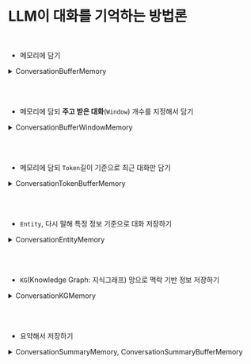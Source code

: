 # LLM이 대화를 기억하는 방법론

<br>

* 메모리에 담기

<details>
<summary>ConversationBufferMemory</summary>

## ConversationBufferMemory

---

* 메시지를 저장한 다음 변수에 메시지를 추출할 수 있게 해줌
* **가장 기본**적인 저장 방식
* `LLM`이 허용하는 범위 이상을 넘어서게 되면 오류가 발생하기 때문에 `Memory` 제어를 해줘야하는 불편함이 있음

```python
from langchain.memory import ConversationBufferMemory

memory = ConversationBufferMemory();
memory.save_context(
    inputs={
        "user": "안녕하세요. 1+4는 뭔가요?"
    },
    outputs={
        "assistant": "1+4는 5입니다."
    }
)

print(memory)
```


* 결과
```
ConversationBufferMemory(chat_memory=InMemoryChatMessageHistory(messages=[
HumanMessage(content='안녕하세요. 1+4는 뭔가요?', additional_kwargs={}, response_metadata={}), 
AIMessage(content='1+4는 5입니다.', additional_kwargs={}, response_metadata={})]))
```

`ConversationBufferMemory` 생성 시 `return_messages`를 `True`로 주게 된다면  
Message 객체(`HumanMessage`, `AIMessage`)를 반환 받을 수 있다  

```python
memory.load_memory_variables({})["history"]
```

* 결과
```
[HumanMessage(content='안녕하세요. 1+4는 뭔가요?', additional_kwargs={}, response_metadata={}),
 AIMessage(content='1+4는 5입니다.', additional_kwargs={}, response_metadata={}),
 HumanMessage(content='안녕하세요. 5+2는 뭔가요?', additional_kwargs={}, response_metadata={}),
 AIMessage(content='5+2는 7입니다.', additional_kwargs={}, response_metadata={}),
 HumanMessage(content='안녕하세요. 12*3은 뭔가요?', additional_kwargs={}, response_metadata={}),
 AIMessage(content='12*3은 36입니다.', additional_kwargs={}, response_metadata={})]
```
</details>

<br><br>

* 메모리에 담되 **주고 받은 대화**(`Window`) 개수를 지정해서 담기

<details>
<summary>ConversationBufferWindowMemory</summary>

## ConversationBufferWindowMemory

---

* Window : 한 번의 오고간 대화
* 사전에 최근의 얼마만큼의 `Window`만큼 저장할지 제약을 둘 수 있음
  * 쉽게 말해 그냥 최근 주고받은 대화 몇 개를 저장할 것인지 지정하는 것

```python
from langchain.memory import ConversationBufferWindowMemory

memory = ConversationBufferWindowMemory(k=2, return_messages=True)
```
여기에서 `k`가 `Window`의 개수이다.  
해당 기능으로 오래된 대화를 적절하게 제거해주고 최근 대화 기준으로 대화를 이어갈 수 있는 장점이 있다.
</details>

<br><br>

* 메모리에 담되 `Token`길이 기준으로 최근 대화만 담기

<details>
<summary>ConversationTokenBufferMemory</summary>

## ConversationTokenBufferMemory

---

* 최근 대화 히스토리를 메모리에 보관하고, 대화의 개수가 아닌 **토큰의 길이**를 기준으로 대화 내용을 `Flush`할 시기를 결정한다.
* 비용은 대화 개수가 아닌 `Token`의 양으로 결정되기 때문에 비용 계산 측면에서 `TokenBufferMemory`가 더 유용하다.

```python
from langchain.memory import ConversationTokenBufferMemory

llm = {some llm}

memory = ConversationTokenBufferMemory(
    llm=llm, 
    max_token_limit=150, # 150 토큰만 저장
    return_messages=True
)
```
</details>

<br><br>

* `Entity`, 다시 말해 특정 정보 기준으로 대화 저장하기

<details>
<summary>ConversationEntityMemory</summary>

## ConversationEntityMemory

---

* 대화의 양(`Window`, `Token`)으로 제어하는 것이 아님
* 기존 메모리 저장 방식은 최근 대화 기준으로 특정 양을 저장하기 때문에 대화가 길어지면 결과가 다소 아쉬워질 수 있음
* `Entity` 즉 어떠한 특정 정보를 저장하는 것이 `ConversationEntityMemory`
  * 특정 정보에 대해 저장하기 때문에 효율성이 높음
* 단, `Entity`정보를 추출하고 축적하는데 모두 `LLM`을 사용한다.

`Entity`저장 내역을 꺼내려면?
```python
print(conversation.memory.entity_store.store)
```

[예제 코드](../code/ConversationEntityMemory.py)
* 결과 : `GPT`사용을 안 하고 `Ollama`에 있는 `llava:7b`를 사용해서 그런지 조금 이상하긴 함
```json
{
  "Han": "Han is a couple who are both developers and they got married two years ago. They are planning to go on a trip abroad.",
  "Ura": "Ura is a couple who are both developers and they got married two years ago. They are planning to go on a trip abroad.",
  "개발자": "Existing summary of 개발자:\n한결과 유라는 서로 부부하다. 그들은 2년전에 결혼했으며 해외 여행을 갈 계획을 세우고 있습니다.\nUpdated summary:\n한결과 유라는 서로 부부하다. 그들은 2년전에 결혼했으며 해외 여행을 갈 계획을 세우고 있습니다.",
  "유라": "Existing summary of 유라:\n유라는 서로 부부하다. 그들은 2년전에 결혼했으며 해외 여행을 갈 계획을 세우고 있습니다.",
  "2년전": "Existing summary of 2년전:\n2년전에 한결과와 유라가 결혼했다.",
  "결혼": "Existing summary of 결혼:\n한결과 유라는 서로 부부하다. 그들은 2년전에 결혼했으며 해외 여행을 갈 계획을 세우고 있습니다.\nUpdated summary:\n한결과 유라는 서로 부부하다. 그들은 2년전에 결혼했으며 해외 여행을 갈 계획을 세우고 있습니다.",
  "해외 여행": "The couple, Han-yeol and Yu-ra, are planning a trip abroad."
}
```

</details>

<br><br>

* `KG`(Knowledge Graph: 지식그래프) 망으로 맥락 기반 정보 저장하기

<details>
<summary>ConversationKGMemory</summary>

## ConversationKGMemory

---

* KG : **Knowledge Graph**(지식그래프)
* 즉, 지식 그래프를 활용한 `Memory`
* `LLM`이 서로 다른 개체간의 관계를 이해하게 하고, 복잡한 연결망과 History의 맥락을 기반으로 대응할 수 있게 함
  * 너와 나의 연결고리
* `Entity` 메모리와 비슷함

[예제 코드](../code/ConversationKGMemory.py)

</details>

<br><br>

* 요약해서 저장하기

<details>
<summary>ConversationSummaryMemory, ConversationSummaryBufferMemory</summary>

## ConversationSummaryMemory, ConversationSummaryBufferMemory

---

* 말 그대로 **요약본**을 만드는 메모리
  * SummaryMemory : 즉시 요약
  * SummaryBufferMemory : 개발자가 설정한 일정 수준(`token`개수로 설정) 이후 요약
* `Entity`나 `KG` 메모리의 경우 자칫 정보가 누락될 수도 있음

```python
from langchain.memory import ConversationSummaryMemory
from langchain.memory import ConversationSummaryBufferMemory
from langchain_ollama import ChatOllama # ChatOpenAI는 비용이 들어서... ㅋㅋ

memory = ConversationSummaryMemory(
    llm=ChatOllama(model="llava:latest", temperature=0), return_messages=True
)

# Token 개수 기준으로 요약을 하지 않기 떄문에 더 효율적
memory = ConversationSummaryBufferMemory(
    llm=ChatOllama(model="llava:latest", temperature=0),
    max_token_limit=200,  # 요약의 기준이 되는 토큰 길이를 설정
    return_messages=True,
)
```

* 요약 내역 출력
```python
print(memory.load_memory_variables({})["history"])
```

</details>